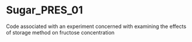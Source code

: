 # Sugar_PRES_01
Code associated with an experiment concerned with examining the effects of storage method on fructose concentration


